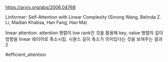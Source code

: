 https://arxiv.org/abs/2006.04768

Linformer: Self-Attention with Linear Complexity (Sinong Wang, Belinda Z. Li, Madian Khabsa, Han Fang, Hao Ma)

linear attention. attention 행렬이 low rank인 것을 활용해 key, value 행렬의 길이 방향을 linear 레이어로 축소시킴. 시퀀스 길이 축소가 의미있다는 것을 보여주는 결과 2

#efficient_attention


